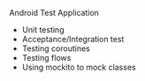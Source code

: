 Android Test Application

- Unit testing
- Acceptance/Integration test
- Testing coroutines
- Testing flows
- Using mockito to mock classes
